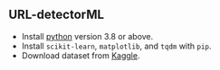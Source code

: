 ## URL-detectorML

- Install [python](http://www.python.org) version 3.8 or above.
- Install `scikit-learn`, `matplotlib`, and `tqdm` with `pip`.
- Download dataset from [Kaggle](https://www.kaggle.com/datasets/sid321axn/malicious-urls-dataset/).
